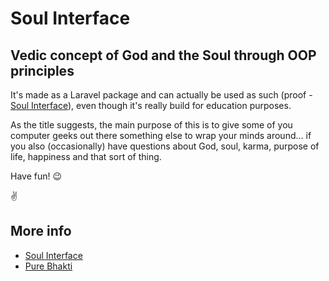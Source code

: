 # Soul Interface

## Vedic concept of God and the Soul through OOP principles

It's made as a Laravel package and can actually be used as such (proof - [Soul Interface](https://soul-interface.gauracreative.com)), even though it's really build for education purposes.

As the title suggests, the main purpose of this is to give some of you computer geeks out there something else to wrap your minds around... if you also (occasionally) have questions about God, soul, karma, purpose of life, happiness and that sort of thing.


Have fun! 😉

✌

## More info
* [Soul Interface](https://soul-interface.gauracreative.com)
* [Pure Bhakti](https://www.purebhakti.com/)